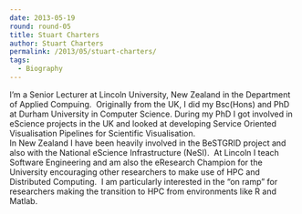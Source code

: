 ```yaml
---
date: 2013-05-19
round: round-05
title: Stuart Charters
author: Stuart Charters
permalink: /2013/05/stuart-charters/
tags:
  - Biography
---
```

I&#8217;m a Senior Lecturer at Lincoln University, New Zealand in the Department of Applied Compuing.  Originally from the UK, I did my Bsc(Hons) and PhD at Durham University in Computer Science. During my PhD I got involved in eScience projects in the UK and looked at developing Service Oriented Visualisation Pipelines for Scientific Visualisation.  
In New Zealand I have been heavily involved in the BeSTGRID project and also with the National eScience Infrastructure (NeSI).  At Lincoln I teach Software Engineering and am also the eResearch Champion for the University encouraging other researchers to make use of HPC and Distributed Computing.  I am particularly interested in the &#8220;on ramp&#8221; for researchers making the transition to HPC from environments like R and Matlab.
